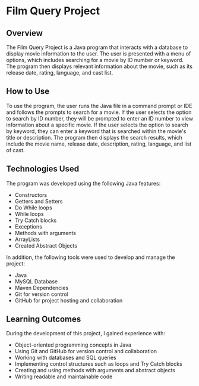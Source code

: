 # Film Query Project

## Overview
The Film Query Project is a Java program that interacts with a database to display movie information to the user. The user is presented with a menu of options, which includes searching for a movie by ID number or keyword. The program then displays relevant information about the movie, such as its release date, rating, language, and cast list.

## How to Use
To use the program, the user runs the Java file in a command prompt or IDE and follows the prompts to search for a movie. If the user selects the option to search by ID number, they will be prompted to enter an ID number to view information about a specific movie. If the user selects the option to search by keyword, they can enter a keyword that is searched within the movie's title or description. The program then displays the search results, which include the movie name, release date, description, rating, language, and list of cast.

## Technologies Used
The program was developed using the following Java features:

- Constructors
- Getters and Setters
- Do While loops
- While loops
- Try Catch blocks
- Exceptions
- Methods with arguments
- ArrayLists
- Created Abstract Objects

In addition, the following tools were used to develop and manage the project:

- Java
- MySQL Database
- Maven Dependencies
- Git for version control
- GitHub for project hosting and collaboration


## Learning Outcomes
During the development of this project, I gained experience with:

- Object-oriented programming concepts in Java
- Using Git and GitHub for version control and collaboration
- Working with databases and SQL queries
- Implementing control structures such as loops and Try Catch blocks
- Creating and using methods with arguments and abstract objects
- Writing readable and maintainable code